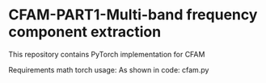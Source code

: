 # CFAM-PART1-Multi-band frequency component extraction

This repository contains PyTorch implementation for CFAM

Requirements
  math
  torch
usage:
  As shown in code: cfam.py
  
